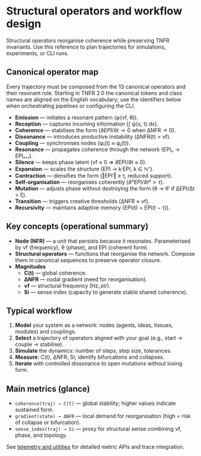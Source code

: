 # Structural operators and workflow design

Structural operators reorganise coherence while preserving TNFR invariants. Use this
reference to plan trajectories for simulations, experiments, or CLI runs.

## Canonical operator map

Every trajectory must be composed from the 13 canonical operators and their resonant role.
Starting in TNFR 2.0 the canonical tokens and class names are aligned on the English
vocabulary; use the identifiers below when orchestrating pipelines or configuring the CLI.

- **Emission** — initiates a resonant pattern (φ(νf, θ)).
- **Reception** — captures incoming information (∫ ψ(x, t) dx).
- **Coherence** — stabilises the form ($∂EPI/∂t → 0$ when ΔNFR → 0).
- **Dissonance** — introduces productive instability (ΔNFR(t) > νf).
- **Coupling** — synchronises nodes (φᵢ(t) ≈ φⱼ(t)).
- **Resonance** — propagates coherence through the network (EPIₙ → EPIₙ₊₁).
- **Silence** — keeps phase latent (νf ≈ 0 ⇒ ∂EPI/∂t ≈ 0).
- **Expansion** — scales the structure (EPI → k·EPI, k ∈ ℕ⁺).
- **Contraction** — densifies the form (‖EPI′‖ ≥ τ, reduced support).
- **Self-organisation** — reorganises coherently ($∂²EPI/∂t² > τ$).
- **Mutation** — adjusts phase without destroying the form (θ → θ′ if ΔEPI/Δt > ξ).
- **Transition** — triggers creative thresholds (ΔNFR ≈ νf).
- **Recursivity** — maintains adaptive memory (EPI(t) = EPI(t − τ)).

## Key concepts (operational summary)

- **Node (NFR)** — a unit that persists because it resonates. Parameterised by νf (frequency),
  θ (phase), and EPI (coherent form).
- **Structural operators** — functions that reorganise the network. Compose them in canonical
  sequences to preserve operator closure.
- **Magnitudes**
  - **C(t)** — global coherence.
  - **ΔNFR** — nodal gradient (need for reorganisation).
  - **νf** — structural frequency (Hz_str).
  - **Si** — sense index (capacity to generate stable shared coherence).

## Typical workflow

1. **Model** your system as a network: nodes (agents, ideas, tissues, modules) and couplings.
2. **Select** a trajectory of operators aligned with your goal (e.g., start → couple →
   stabilise).
3. **Simulate** the dynamics: number of steps, step size, tolerances.
4. **Measure**: C(t), ΔNFR, Si; identify bifurcations and collapses.
5. **Iterate** with controlled dissonance to open mutations without losing form.

## Main metrics (glance)

- `coherence(traj) → C(t)` — global stability; higher values indicate sustained form.
- `gradient(state) → ΔNFR` — local demand for reorganisation (high = risk of collapse or
  bifurcation).
- `sense_index(traj) → Si` — proxy for structural sense combining νf, phase, and topology.

See [telemetry and utilities](telemetry.md) for detailed metric APIs and trace integration.
